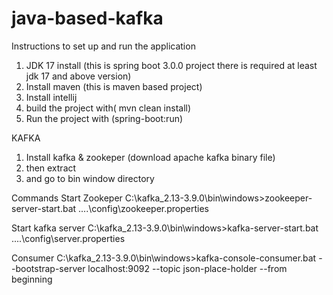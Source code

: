 # java-based-kafka

Instructions to set up and run the application

1. JDK 17 install (this is spring boot 3.0.0 project there is required at least jdk 17 and above version)
2. Install maven (this is maven based project)
3. Install intellij
4. build the project with( mvn clean install)
5. Run the project with (spring-boot:run)

KAFKA
1. Install kafka & zookeper (download apache kafka binary file)
2. then extract 
3. and go to bin window directory

Commands
Start Zookeper
   C:\kafka_2.13-3.9.0\bin\windows>zookeeper-server-start.bat ..\..\config\zookeeper.properties

Start kafka server
C:\kafka_2.13-3.9.0\bin\windows>kafka-server-start.bat ..\..\config\server.properties

Consumer
C:\kafka_2.13-3.9.0\bin\windows>kafka-console-consumer.bat --bootstrap-server localhost:9092 --topic json-place-holder --from beginning